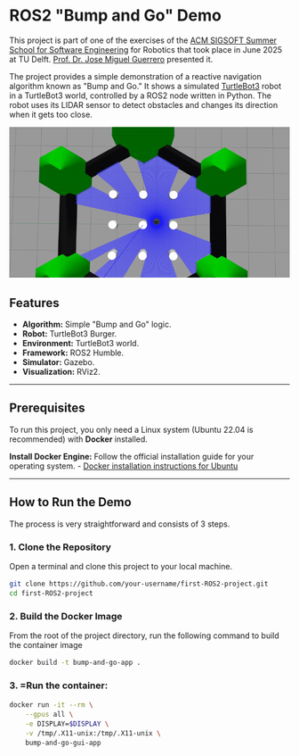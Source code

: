 # ROS2 "Bump and Go" Demo

This project is part of one of the exercises of the [ACM SIGSOFT Summer School for Software Engineering](https://scivenia.com/en/event/acm-sigsoft-summer-school-for-software-engineering-in-robotic) for Robotics that took place in June 2025 at TU Delft. [Prof. Dr. Jose Miguel Guerrero](https://github.com/jmguerreroh) presented it. 

The project provides a simple demonstration of a reactive navigation algorithm known as "Bump and Go." It shows a simulated [TurtleBot3](https://www.turtlebot.com/turtlebot3/) robot in a TurtleBot3 world, controlled by a ROS2 node written in Python. The robot uses its LIDAR sensor to detect obstacles and changes its direction when it gets too close.

![Demostración del Robot en Acción](videos/bump_and_go.gif)

## Features

- **Algorithm:** Simple "Bump and Go" logic.
- **Robot:** TurtleBot3 Burger.
- **Environment:** TurtleBot3 world.
- **Framework:** ROS2 Humble.
- **Simulator:** Gazebo.
- **Visualization:** RViz2.

---

## Prerequisites

To run this project, you only need a Linux system (Ubuntu 22.04 is recommended) with **Docker** installed.

**Install Docker Engine:**
    Follow the official installation guide for your operating system.
    - [Docker installation instructions for Ubuntu](https://docs.docker.com/engine/install/ubuntu/)

---

## How to Run the Demo

The process is very straightforward and consists of 3 steps.

### 1. Clone the Repository

Open a terminal and clone this project to your local machine.

```bash
git clone https://github.com/your-username/first-ROS2-project.git
cd first-ROS2-project
```

### 2. Build the Docker Image
From the root of the project directory, run the following command to build the container image
```bash
docker build -t bump-and-go-app .
```

### 3. =Run the container:
```bash
docker run -it --rm \
    --gpus all \
    -e DISPLAY=$DISPLAY \
    -v /tmp/.X11-unix:/tmp/.X11-unix \
    bump-and-go-gui-app
```




